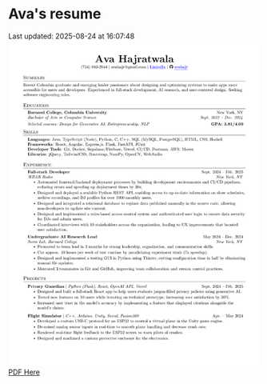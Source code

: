 # Ava's resume
Last updated: 2025-08-24 at 16:07:48
![Resume](./Ava_Hajratwala_resume_2025-08-24.png)
[PDF Here](./Ava_Hajratwala_resume_2025-08-24.pdf)
